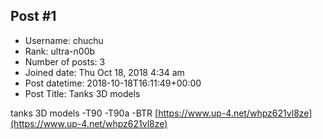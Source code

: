 ## Post #1
- Username: chuchu
- Rank: ultra-n00b
- Number of posts: 3
- Joined date: Thu Oct 18, 2018 4:34 am
- Post datetime: 2018-10-18T16:11:49+00:00
- Post Title: Tanks 3D models

tanks 3D models
-T90
-T90a
-BTR
[https://www.up-4.net/whpz621vl8ze](https://www.up-4.net/whpz621vl8ze)
